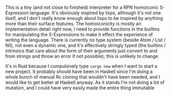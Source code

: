 This is a tiny (and not close to finished) interpreter for a RPN homoiconic S-Expression language. It's obviously inspired by lisps, although it's not one itself, and I don't really know enough about lisps to be inspired by anything more than their surface features. The homoiconicity is mostly an implementation detail right now, I need to provide functions in the builtins for manipulating the S-Expressions to make it effect the experience of writing the language. There is currently no type system (beside Atom / List / Nil), not even a dynamic one, and it's effectively stringly typed (the builtins / intrinsics that care about the form of their arguments just convert to and from strings and throw an error if not possible); this is unlikely to change

It's in Rust because I compulsively type `cargo new` when I want to start a new project. It probably should have been in Haskell since I'm doing a whole bunch of manual Rc cloning that wouldn't have been needed, and I would like to get better at Haskell anyway. As it stands I'm not doing a lot of mutation, and I could have very easily made the entire thing immutable
